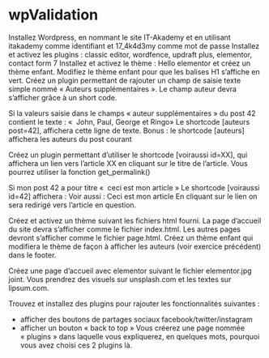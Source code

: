 # wpValidation
Installez Wordpress, en nommant le site IT-Akademy et en utilisant itakademy comme identifiant  et 17_4k4d3my comme mot de passe
Installez et activez les plugins : classic editor, wordfence, updraft plus, elementor, contact form 7
Installez et activez le thème : Hello elementor et créez un thème enfant.
Modifiez le thème enfant pour que les balises H1 s’affiche en vert.
Créez un plugin permettant de rajouter un champ de saisie texte simple nommé « Auteurs supplémentaires ». Le champ auteur devra s’afficher grâce à un short code.

Si la valeurs saisie dans le champs « auteur supplémentaires » du post 42 contient le texte : 
«  John, Paul, George et Ringo»
Le shortcode [auteurs post=42], affichera cette ligne de texte.
Bonus : le shortcode [auteurs] affichera les auteurs du post courant

Créez un plugin permettant d’utiliser le shortcode [voiraussi id=XX], qui affichera un lien vers l’article XX en cliquant sur le titre de l’article.
Vous pourrez utiliser la fonction get_permalink()

Si mon post 42 a pour titre «  ceci est mon article »
Le shortcode [voiraussi id=42] affichera : 
Voir aussi : Ceci est mon article
En cliquant sur le lien on sera redirigé vers l’article en question.

Créez et activez un thème suivant les fichiers html fourni.
La page d’accueil du site devra s’afficher comme le fichier index.html.
Les autres pages devront s’afficher comme le fichier page.html.
Créez un thème enfant qui modifiera le thème de façon à afficher les auteurs (voir exercice précédent) dans le footer.

Créez une page d’accueil avec elementor suivant le fichier elementor.jpg joint.
Vous prendrez des visuels sur unsplash.com et les textes sur lipsum.com.

Trouvez et installez des plugins pour rajouter les fonctionnalités suivantes : 
 - afficher des boutons de partages sociaux facebook/twitter/instagram
 - afficher un bouton « back to top »
Vous créerez une page nommée « plugins » dans laquelle vous expliquerez, en quelques mots, pourquoi vous avez choisi ces 2 plugins là.
